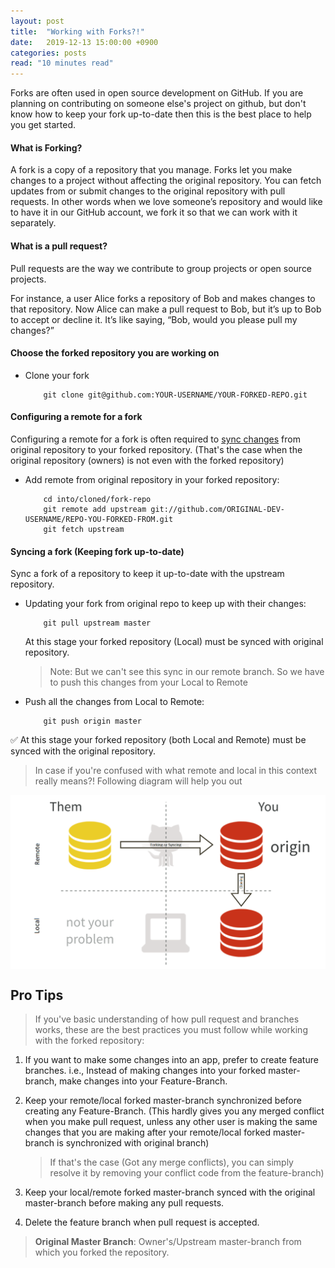 ```yaml
---
layout: post
title:  "Working with Forks?!"
date:   2019-12-13 15:00:00 +0900
categories: posts
read: "10 minutes read"
---
```


Forks are often used in open source development on GitHub.  If you are planning on contributing on someone else's project on github, but don't know how to keep your fork up-to-date then this is the best place to help you get started.

#### What is Forking?

A fork is a copy of a repository that you manage. Forks let you make changes to a project without affecting the original repository. You can fetch updates from or submit changes to the original repository with pull requests. In other words when we love someone’s repository and would like to have it in our GitHub account, we fork it so that we can work with it separately.


#### What is a pull request?

Pull requests are the way we contribute to group projects or open source projects.

For instance, a user Alice forks a repository of Bob and makes changes to that repository. Now Alice can make a pull request to Bob, but it’s up to Bob to accept or decline it. It’s like saying, “Bob, would you please pull my changes?”

#### Choose the forked repository you are working on

* Clone your fork	
	```
	    git clone git@github.com:YOUR-USERNAME/YOUR-FORKED-REPO.git	 
	```

#### Configuring a remote for a fork

Configuring a remote for a fork is often required to [sync changes](#) from original repository to your forked repository. (That's the case when the original repository (owners) is not even with the forked repository)

*  Add remote from original repository in your forked repository: 
	```
	    cd into/cloned/fork-repo
	    git remote add upstream git://github.com/ORIGINAL-DEV-USERNAME/REPO-YOU-FORKED-FROM.git
	    git fetch upstream
	```

#### Syncing a fork (Keeping fork up-to-date)

Sync a fork of a repository to keep it up-to-date with the upstream repository.
* Updating your fork from original repo to keep up with their changes:
	```
	    git pull upstream master
	```

	At this stage your forked repository (Local) must be synced with original repository.
	> Note: But we can't see this sync in our remote branch.  So we have to push this changes from your Local to Remote
	
* Push all the changes from Local to Remote:
	```
	    git push origin master
	``` 
✅ At this stage your forked repository (both Local and Remote) must be synced with the original repository.

> In case if you're confused with what remote and local in this context really means?! Following diagram will help you out


<img src="/assets/images/fork-and-clone.png" alt="fork-and-clone" style="width: 600px; display: block;
    margin: 0 auto;"/>


## Pro Tips 

> If you've basic understanding of how pull request and branches works, these are the best practices you must follow while working with the forked repository:

1) If you want to make some changes into an app, prefer to create feature branches. i.e., Instead of making changes into your forked master-branch, make changes into your Feature-Branch.

2) Keep your remote/local forked master-branch synchronized before creating any Feature-Branch. (This hardly gives you any merged conflict when you make pull request, unless any other user is making the same changes that you are making after your remote/local forked master-branch is synchronized with original branch)
    
    > If that's the case (Got any merge conflicts), you can simply resolve it by removing your conflict code from the feature-branch)
  
3) Keep your local/remote forked master-branch synced with the original master-branch before making any pull requests.

4) Delete the feature branch when pull request is accepted.

  > **Original Master Branch**: Owner's/Upstream master-branch from which you forked the repository.
